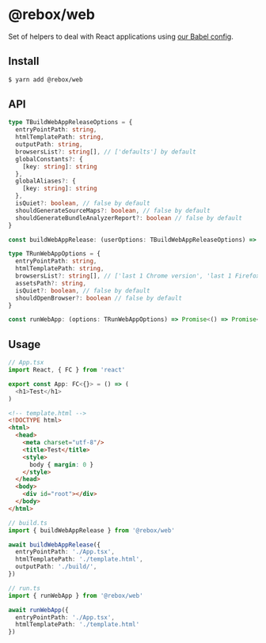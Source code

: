 # @rebox/web

Set of helpers to deal with React applications using [our Babel config](https://github.com/nextools/metarepo/blob/master/packages/nextools/babel-config/src/web.js).

## Install

```sh
$ yarn add @rebox/web
```

## API

```ts
type TBuildWebAppReleaseOptions = {
  entryPointPath: string,
  htmlTemplatePath: string,
  outputPath: string,
  browsersList?: string[], // ['defaults'] by default
  globalConstants?: {
    [key: string]: string
  },
  globalAliases?: {
    [key: string]: string
  },
  isQuiet?: boolean, // false by default
  shouldGenerateSourceMaps?: boolean, // false by default
  shouldGenerateBundleAnalyzerReport?: boolean // false by default
}

const buildWebAppRelease: (userOptions: TBuildWebAppReleaseOptions) => Promise<void>
```

```ts
type TRunWebAppOptions = {
  entryPointPath: string,
  htmlTemplatePath: string,
  browsersList?: string[], // ['last 1 Chrome version', 'last 1 Firefox version'] by default
  assetsPath?: string,
  isQuiet?: boolean, // false by default
  shouldOpenBrowser?: boolean // false by default
}

const runWebApp: (options: TRunWebAppOptions) => Promise<() => Promise<void>>
```

## Usage

```ts
// App.tsx
import React, { FC } from 'react'

export const App: FC<{}> = () => (
  <h1>Test</h1>
)
```

```html
<!-- template.html -->
<!DOCTYPE html>
<html>
  <head>
    <meta charset="utf-8"/>
    <title>Test</title>
    <style>
      body { margin: 0 }
    </style>
  </head>
  <body>
    <div id="root"></div>
  </body>
</html>
```

```ts
// build.ts
import { buildWebAppRelease } from '@rebox/web'

await buildWebAppRelease({
  entryPointPath: './App.tsx',
  htmlTemplatePath: './template.html',
  outputPath: './build/',
})
```

```ts
// run.ts
import { runWebApp } from '@rebox/web'

await runWebApp({
  entryPointPath: './App.tsx',
  htmlTemplatePath: './template.html'
})
```
